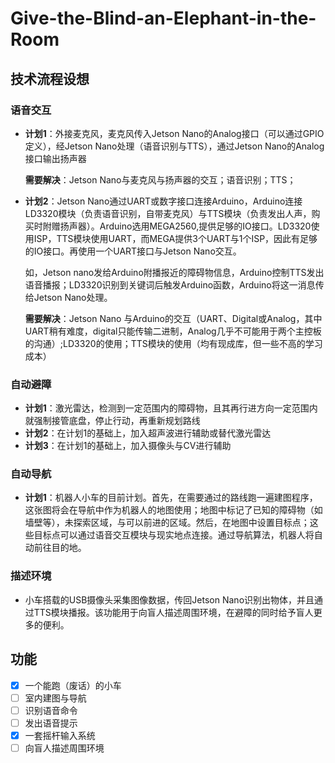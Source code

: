 # Give-the-Blind-an-Elephant-in-the-Room

## 技术流程设想

### 语音交互

- **计划1**：外接麦克风，麦克风传入Jetson Nano的Analog接口（可以通过GPIO定义），经Jetson Nano处理（语音识别与TTS），通过Jetson Nano的Analog接口输出扬声器

  **需要解决**：Jetson Nano与麦克风与扬声器的交互；语音识别；TTS；

- **计划2**：Jetson Nano通过UART或数字接口连接Arduino，Arduino连接LD3320模块（负责语音识别，自带麦克风）与TTS模块（负责发出人声，购买时附赠扬声器）。Arduino选用MEGA2560,提供足够的IO接口。LD3320使用ISP，TTS模块使用UART，而MEGA提供3个UART与1个ISP，因此有足够的IO接口。再使用一个UART接口与Jetson Nano交互。

  如，Jetson nano发给Arduino附播报近的障碍物信息，Arduino控制TTS发出语音播报；LD3320识别到关键词后触发Arduino函数，Arduino将这一消息传给Jetson Nano处理。

  **需要解决**：Jetson Nano 与Arduino的交互（UART、Digital或Analog，其中UART稍有难度，digital只能传输二进制，Analog几乎不可能用于两个主控板的沟通）;LD3320的使用；TTS模块的使用（均有现成库，但一些不高的学习成本）

### 自动避障

- **计划1**：激光雷达，检测到一定范围内的障碍物，且其再行进方向一定范围内就强制接管底盘，停止行动，再重新规划路线
- **计划2**：在计划1的基础上，加入超声波进行辅助或替代激光雷达
- **计划3**：在计划1的基础上，加入摄像头与CV进行辅助

### 自动导航

- **计划1**：机器人小车的目前计划。首先，在需要通过的路线跑一遍建图程序，这张图将会在导航中作为机器人的地图使用；地图中标记了已知的障碍物（如墙壁等），未探索区域，与可以前进的区域。然后，在地图中设置目标点；这些目标点可以通过语音交互模块与现实地点连接。通过导航算法，机器人将自动前往目的地。

### 描述环境

- 小车搭载的USB摄像头采集图像数据，传回Jetson Nano识别出物体，并且通过TTS模块播报。该功能用于向盲人描述周围环境，在避障的同时给予盲人更多的便利。

## 功能

- [x] 一个能跑（废话）的小车
- [ ] 室内建图与导航
- [ ] 识别语音命令
- [ ] 发出语音提示
- [x] 一套摇杆输入系统
- [ ] 向盲人描述周围环境